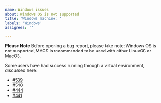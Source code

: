 ```yaml
---
name: Windows issues
about: Windows OS is not supported
title: 'Windows machine: '
labels: 'Windows'
assignees: ''

---
```


**Please Note**
Before opening a bug report, please take note: Windows OS is not supported, MACS is recommended to be used with either LinuxOS or MacOS.

Some users have had success running through a virtual environment, discussed here: 
- [#539](https://github.com/macs3-project/MACS/issues/539)
- [#540](https://github.com/macs3-project/MACS/issues/540)
- [#444](https://github.com/macs3-project/MACS/issues/444)
- [#441](https://github.com/macs3-project/MACS/issues/441)




